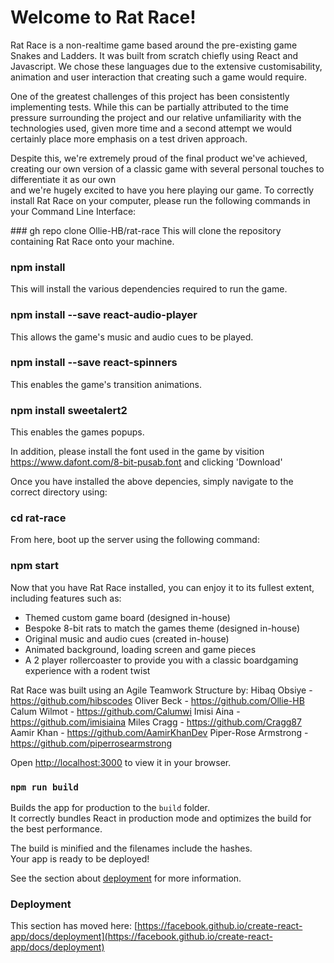 

# Welcome to Rat Race!

Rat Race is a non-realtime game based around the pre-existing game Snakes and Ladders. It was built from scratch chiefly using React and Javascript. We chose these languages due to the extensive customisability, animation and user interaction that creating such a game would require. 

One of the greatest challenges of this project has been consistently implementing tests. While this can be partially attributed to the time pressure surrounding the project and our relative unfamiliarity with the technologies used, given more time and a second attempt we would certainly place more emphasis on a test driven approach. 

Despite this, we're extremely proud of the final product we've achieved, creating our own version of a classic game with several personal touches to differentiate it as our own  
and we're hugely excited to have you here playing our game. To correctly install Rat Race on your computer, please run the following commands in your Command Line Interface:

### gh repo clone Ollie-HB/rat-race
This will clone the repository containing Rat Race onto your machine.

### npm install
This will install the various dependencies required to run the game.

### npm install --save react-audio-player
This allows the game's music and audio cues to be played.

### npm install --save react-spinners
This enables the game's transition animations.

### npm install sweetalert2
This enables the games popups.

In addition, please install the font used in the game by visition https://www.dafont.com/8-bit-pusab.font and clicking 'Download'

Once you have installed the above depencies, simply navigate to the correct directory using:

### cd rat-race

From here, boot up the server using the following command:

### npm start


Now that you have Rat Race installed, you can enjoy it to its fullest extent, including features such as:

- Themed custom game board (designed in-house)
- Bespoke 8-bit rats to match the games theme (designed in-house)
- Original music and audio cues (created in-house)
- Animated background, loading screen and game pieces
- A 2 player rollercoaster to provide you with a classic boardgaming experience 
  with a rodent twist 

Rat Race was built using an Agile Teamwork Structure by:
Hibaq Obsiye - https://github.com/hibscodes
Oliver Beck - https://github.com/Ollie-HB
Calum Wilmot - https://github.com/Calumwi
Imisi Aina - https://github.com/imisiaina
Miles Cragg - https://github.com/Cragg87
Aamir Khan - https://github.com/AamirKhanDev
Piper-Rose Armstrong - https://github.com/piperrosearmstrong 




Open [http://localhost:3000](http://localhost:3000) to view it in your browser.

### `npm run build`

Builds the app for production to the `build` folder.\
It correctly bundles React in production mode and optimizes the build for the best performance.

The build is minified and the filenames include the hashes.\
Your app is ready to be deployed!

See the section about [deployment](https://facebook.github.io/create-react-app/docs/deployment) for more information.

### Deployment

This section has moved here: [https://facebook.github.io/create-react-app/docs/deployment](https://facebook.github.io/create-react-app/docs/deployment)
